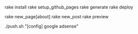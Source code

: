 rake install
rake setup_github_pages 
rake generate
rake deploy

rake new_page[about]
rake new_post
rake preview

./push.sh "[config] google adsense"
